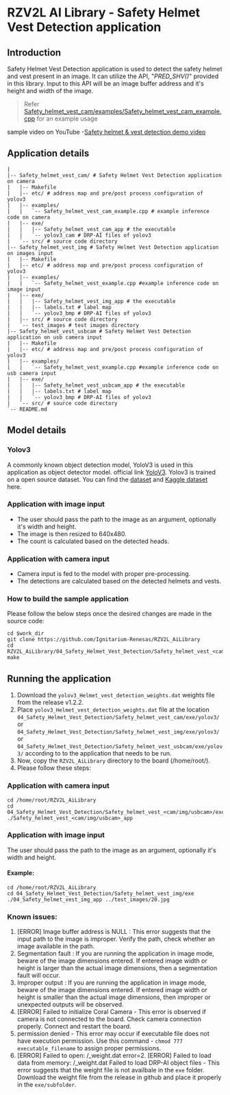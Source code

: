 # RZV2L AI Library - Safety Helmet Vest Detection application

## Introduction

Safety Helmet Vest Detection application is used to detect the safety helmet and vest present in an image.
It can utilize the API, "*PRED_SHV()*" provided in this library. Input to this API will be an image buffer address and it's height and width of the image. 
> Refer [Safety_helmet_vest_cam/examples/Safety_helmet_vest_cam_example.cpp](04_Safety_helmet_vest_cam/examples/Safety_helmet_vest_cam_example.cpp) for an example usage

sample video on YouTube -[Safety helmet & vest detection demo video](https://youtu.be/GwyEKvzptm0)

## Application details

```
|
|-- Safety_helmet_vest_cam/ # Safety Helmet Vest Detection application on camera
|   |-- Makefile
|   |-- etc/ # address map and pre/post process configuration of yolov3
|   |-- examples/
|   |   `-- Safety_helmet_vest_cam_example.cpp # example inference code on camera
|   |-- exe/
|   |   |-- Safety_helmet_vest_cam_app # the executable
|   |   `-- yolov3_cam # DRP-AI files of yolov3
|   `-- src/ # source code directory
|-- Safety_helmet_vest_img # Safety Helmet Vest Detection application on images input
|   |-- Makefile
|   |-- etc/ # address map and pre/post process configuration of yolov3
|   |-- examples/
|   |   `-- Safety_helmet_vest_example.cpp #example inference code on image input
|   |-- exe/
|   |   |-- Safety_helmet_vest_img_app # the executable
|   |   |-- labels.txt # label map
|   |   `-- yolov3_bmp # DRP-AI files of yolov3
|   |-- src/ # source code directory
|   `-- test_images # test images directory
|-- Safety_helmet_vest_usbcam # Safety Helmet Vest Detection application on usb camera input
|   |-- Makefile
|   |-- etc/ # address map and pre/post process configuration of yolov3
|   |-- examples/
|   |   `-- Safety_helmet_vest_example.cpp #example inference code on usb camera input
|   |-- exe/
|   |   |-- Safety_helmet_vest_usbcam_app # the executable
|   |   |-- labels.txt # label map
|   |   `-- yolov3_bmp # DRP-AI files of yolov3
|   `-- src/ # source code directory
`-- README.md
```

## Model details

### Yolov3

A commonly known object detection model, YoloV3 is used in this application as object detector model. official link [YoloV3](https://pjreddie.com/darknet/yolo/).
Yolov3 is trained on a open source dataset.
You can find the [dataset](https://github.com/MinhNKB/helmet-safety-vest-detection) and [Kaggle dataset](https://www.kaggle.com/datasets/andrewmvd/hard-hat-detection) here.

### Application with image input
- The user should pass the path to the image as an argument, optionally it's width and height.
- The image is then resized to 640x480.
- The count is calculated based on the detected heads.

### Application with camera input
- Camera input is fed to the model with proper pre-processing.
- The detections are calculated based on the detected helmets and vests.

### How to build the sample application

Please follow the below steps once the desired changes are made in the source code:

```
cd $work_dir
git clone https://github.com/Ignitarium-Renesas/RZV2L_AiLibrary 
cd RZV2L_AiLibrary/04_Safety_Helmet_Vest_Detection/Safety_helmet_vest_<cam/img/usbcam>
make
```

## Running the application
1. Download the `yolov3_Helmet_vest_detection_weights.dat` weights file from the release v1.2.2. 
2. Place `yolov3_Helmet_vest_detection_weights.dat` file at the location `04_Safety_Helmet_Vest_Detection/Safety_helmet_vest_cam/exe/yolov3/` or `04_Safety_Helmet_Vest_Detection/Safety_helmet_vest_img/exe/yolov3/` or `04_Safety_Helmet_Vest_Detection/Safety_helmet_vest_usbcam/exe/yolov3/` according to to the application that needs to be run.
3. Now, copy the `RZV2L_AiLibrary` directory to the board (/home/root/).
4. Please follow these steps:

### Application with camera input

```
cd /home/root/RZV2L_AiLibrary 
cd 04_Safety_Helmet_Vest_Detection/Safety_helmet_vest_<cam/img/usbcam>/exe
./Safety_helmet_vest_<cam/img/usbcam>_app
```
### Application with image input

The user should pass the path to the image as an argument, optionally it's width and height.

#### Example:
```
cd /home/root/RZV2L_AiLibrary 
cd 04_Safety_Helmet_Vest_Detection/Safety_helmet_vest_img/exe
./04_Safety_helmet_vest_img_app ../test_images/20.jpg
```
### Known issues:
1. [ERROR] Image buffer address is NULL : This error suggests that the input path to the image is improper. Verify the path, check whether an image available in the path.
2. Segmentation fault : If you are running the application in image mode, beware of the image dimensions entered. If entered image width or height is larger than the actual image dimensions, then a segmentation fault will occur.
3. Improper output : If you are running the application in image mode, beware of the image dimensions entered. If entered image width or height is smaller than the actual image dimensions, then improper or unexpected outputs will be observed.
4. [ERROR] Failed to initialize Coral Camera - This error is observed if camera is not connected to the board. Check camera connection properly. Connect and restart the board.
5. permission denied - This error may occur if executable file does not have execution permission. Use this command - `chmod 777 executable_filename` to assign proper permissions.
6. [ERROR] Failed to open: <prefix>/<prefix>_weight.dat error=2. [ERROR] Failed to load data from memory: <prefix>/<prefix>_weight.dat Failed to load DRP-AI object files - This error suggests that the weight file is not availbale in the `exe` folder. Download the weight file from the release in github and place it properly in the `exe/subfolder`.

